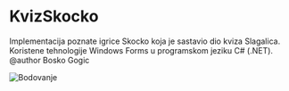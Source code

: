 # KvizSkocko
Implementacija poznate igrice Skocko koja je sastavio dio kviza Slagalica. Koristene tehnologije Windows Forms u programskom jeziku C# (.NET). @author Bosko Gogic

![Bodovanje](https://user-images.githubusercontent.com/34395798/156013121-9299d012-6717-4cbd-9631-2f708fa41c5c.png)
